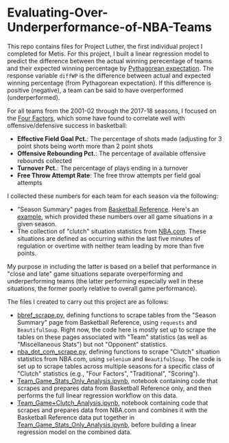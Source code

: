 # Evaluating-Over-Underperformance-of-NBA-Teams

This repo contains files for Project Luther, the first individual project I completed for Metis. For this project, I built a linear regression model to predict the difference between the actual winning perecentage of teams and their expected winning percentage by [Pythagorean expectation](https://en.wikipedia.org/wiki/Pythagorean_expectation). The response variable `diffWP` is the difference between actual and expected winning percentage (from Pythagorean expectation). If this difference is positive (negative), a team can be said to have overperformed (underperformed).

For all teams from the 2001-02 through the 2017-18 seasons, I focused on the [Four Factors](https://www.nbastuffer.com/analytics101/four-factors/), which some have found to correlate well with offensive/defensive success in basketball:
* **Effective Field Goal Pct.**: The percentage of shots made (adjusting for 3 point shots being worth more than 2 point shots
* **Offensive Rebounding Pct.**: The percentage of available offensive rebounds collected
* **Turnover Pct.**: The percentage of plays ending in a turnover
* **Free Throw Attempt Rate**: The free throw attempts per field goal attempts

I collected these numbers for each team for each season via the following:
* "Season Summary" pages from [Basketball Reference](https://www.basketball-reference.com). Here's an [example](https://www.basketball-reference.com/leagues/NBA_2018.html), which provided these numbers over all game situations in a given season.
* The collection of "clutch" situation statistics from [NBA.com](https://http://stats.nba.com/teams/clutch-four-factors/?sort=W_PCT&dir=-1). These situations are defined as occurring within the last five minutes of regulation or overtime with neither team leading by more than five points.

My purpose in including the latter is based on a belief that performance in "close and late" game situations separate overperforming and underperforming teams (the latter performing especially well in these situations, the former poorly relative to overall game performance).

The files I created to carry out this project are as follows:
* [bbref_scrape.py](bbref_scrape.py), defining functions to scrape tables from the "Season Summary" page from Basketball Reference, using `requests` and `BeautifulSoup`. Right now, the code here is mostly set up to scrape the tables on these pages associated with "Team" statistics (as well as "Miscellaneous Stats") but not "Opponent" statistics.
* [nba_dot_com_scrape.py](nba_dot_com_scrape.py), defining functions to scrape "Clutch" situation statistics from NBA.com, using `selenium` and `BeautifulSoup`. The code is set up to scrape tables across multiple seasons for a specific class of "Clutch" statistics (e.g., "Four Factors", "Traditional", "Scoring").
* [Team_Game_Stats_Only_Analysis.ipynb](Team_Game_Stats_Only_Analysis.ipynb), notebook containing code that scrapes and prepares data from Basketball Reference only, and then performs the full linear regression workflow on this data.
* [Team_Game+Clutch_Analysis.ipynb](Team_Game+Clutch_Analysis.ipynb), notebook containing code that scrapes and prepares data from NBA.com and combines it with the Basketball Reference data put together in [Team_Game_Stats_Only_Analysis.ipynb](Team_Game_Stats_Only_Analysis.ipynb), before building a linear regression model on the combined data.
